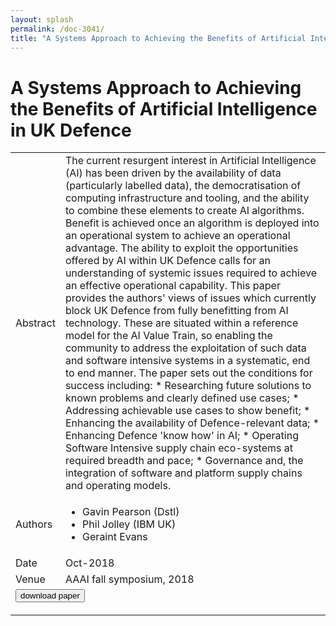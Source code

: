 ```yaml
---
layout: splash
permalink: /doc-3041/
title: "A Systems Approach to Achieving the Benefits of Artificial Intelligence in UK Defence"
---
```


# A Systems Approach to Achieving the Benefits of Artificial Intelligence in UK Defence

<table>
    <tbody>
    <tr>
        <td>Abstract</td>
        <td>The current resurgent interest in Artificial Intelligence (AI) has been driven by the availability of data (particularly labelled data), the democratisation of computing infrastructure and tooling, and the ability to combine these elements to create AI algorithms. Benefit is achieved once an algorithm is deployed into an operational system to achieve an operational advantage. The ability to exploit the opportunities offered by AI within UK Defence calls for an understanding of systemic issues required to achieve an effective operational capability. This paper provides the authors' views of issues which currently block UK Defence from fully benefitting from AI technology. These are situated within a reference model for the AI Value Train, so enabling the community to address the exploitation of such data and software intensive systems in a systematic, end to end manner. The paper sets out the conditions for success including: * Researching future solutions to known problems and clearly defined use cases; * Addressing achievable use cases to show benefit; * Enhancing the availability of Defence-relevant data; * Enhancing Defence 'know how' in AI; * Operating Software Intensive supply chain eco-systems at required breadth and pace; * Governance and, the integration of software and platform supply chains and operating models.</td>
    </tr>
    <tr>
        <td>Authors</td>
        <td>
            <ul>
                <li>Gavin Pearson (Dstl)</li>
                <li>Phil Jolley (IBM UK)</li>
                <li>Geraint Evans</li>
            </ul>
        </td>
    </tr>
    <tr>
        <td>Date</td>
        <td>Oct-2018</td>
    </tr>
    <tr>
        <td>Venue</td>
        <td>AAAI fall symposium, 2018</td>
    </tr>
        <tr>
            <td colspan="2">
                <form method="get" action="https://ibm.box.com/v/doc-3041-paper">
                    <button type="submit">download paper</button>
                </form>
            </td>
        </tr>
    </tbody>
</table>
